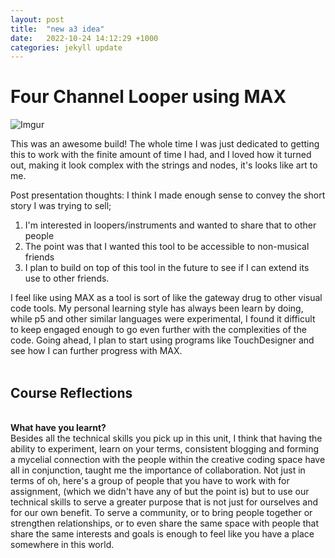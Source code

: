 ```yaml
---
layout: post
title:  "new a3 idea"
date:   2022-10-24 14:12:29 +1000
categories: jekyll update
---
```

<h1>Four Channel Looper using MAX</h1>

![Imgur](https://imgur.com/lySMtOg.png)

This was an awesome build! The whole time I was just dedicated to getting this to work with the finite amount of time I had, and I loved how it turned out, making it look complex with the strings and nodes, it's looks like art to me. 

Post presentation thoughts: I think I made enough sense to convey the short story I was trying to sell;

1. I'm interested in loopers/instruments and wanted to share that to other people
2. The point was that I wanted this tool to be accessible to non-musical friends
3. I plan to build on top of this tool in the future to see if I can extend its use to other friends. 

I feel like using MAX as a tool is sort of like the gateway drug to other visual code tools. My personal learning style has always been learn by doing, while p5 and other similar languages were experimental, I found it difficult to keep engaged enough to go even further with the complexities of the code. Going ahead, I plan to start using programs like TouchDesigner and see how I can further progress with MAX.
<br>
<br>
<h2>Course Reflections</h2>
<br>
<b>What have you learnt?</b>
<br>
Besides all the technical skills you pick up in this unit, I think that having the ability to experiment, learn on your terms, consistent blogging and forming a mycelial connection with the people within the creative coding space have all in conjunction, taught me the importance of collaboration. Not just in terms of oh, here's a group of people that you have to work with for assignment, (which we didn't have any of but the point is) but to use our technical skills to serve a greater purpose that is not just for ourselves and for our own benefit. To serve a community, or to bring people together or strengthen relationships, or to even share the same space with people that share the same interests and goals is enough to feel like you have a place somewhere in this world.  